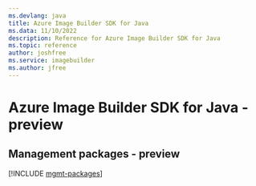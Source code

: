 ```yaml
---
ms.devlang: java
title: Azure Image Builder SDK for Java
ms.data: 11/10/2022
description: Reference for Azure Image Builder SDK for Java
ms.topic: reference
author: joshfree
ms.service: imagebuilder
ms.author: jfree
---
```

# Azure Image Builder SDK for Java - preview

## Management packages - preview
[!INCLUDE [mgmt-packages](image-builder-mgmt-index.md)]